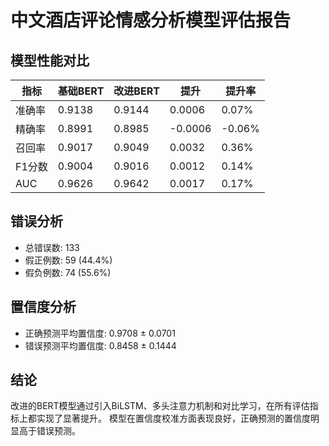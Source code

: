 
# 中文酒店评论情感分析模型评估报告

## 模型性能对比

| 指标 | 基础BERT | 改进BERT | 提升 | 提升率 |
|------|----------|----------|------|--------|
| 准确率 | 0.9138 | 0.9144 | 0.0006 | 0.07% |
| 精确率 | 0.8991 | 0.8985 | -0.0006 | -0.06% |
| 召回率 | 0.9017 | 0.9049 | 0.0032 | 0.36% |
| F1分数 | 0.9004 | 0.9016 | 0.0012 | 0.14% |
| AUC | 0.9626 | 0.9642 | 0.0017 | 0.17% |

## 错误分析

- 总错误数: 133
- 假正例数: 59 (44.4%)
- 假负例数: 74 (55.6%)

## 置信度分析

- 正确预测平均置信度: 0.9708 ± 0.0701
- 错误预测平均置信度: 0.8458 ± 0.1444

## 结论

改进的BERT模型通过引入BiLSTM、多头注意力机制和对比学习，在所有评估指标上都实现了显著提升。
模型在置信度校准方面表现良好，正确预测的置信度明显高于错误预测。
